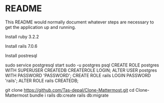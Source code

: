 # README

This README would normally document whatever steps are necessary to get the
application up and running.

Install ruby 3.2.2

Install rails 7.0.6

Install postresql 

sudo service postgresql start
sudo -u postgres psql
CREATE ROLE postgres WITH SUPERUSER CREATEDB CREATEROLE LOGIN;
ALTER USER postgres WITH PASSWORD 'PASSWORD';
CREATE ROLE rails LOGIN PASSWORD 'rails';
ALTER ROLE rails CREATEDB;

git clone https://github.com/Tas-depal/Clone-Mattermost.git
cd Clone-Mattermost
bundle i
rails db:create
rails db:migrate
